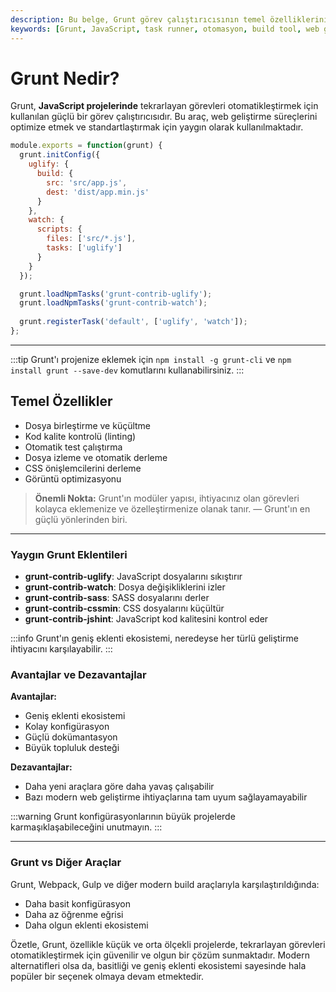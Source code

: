 ```yaml
---
description: Bu belge, Grunt görev çalıştırıcısının temel özelliklerini ve JavaScript projeleri için sağladığı otomasyon imkanlarını açıklamaktadır.
keywords: [Grunt, JavaScript, task runner, otomasyon, build tool, web geliştirme]
---
```


# Grunt Nedir?

Grunt, **JavaScript projelerinde** tekrarlayan görevleri otomatikleştirmek için kullanılan güçlü bir görev çalıştırıcısıdır. Bu araç, web geliştirme süreçlerini optimize etmek ve standartlaştırmak için yaygın olarak kullanılmaktadır.

```javascript
module.exports = function(grunt) {
  grunt.initConfig({
    uglify: {
      build: {
        src: 'src/app.js',
        dest: 'dist/app.min.js'
      }
    },
    watch: {
      scripts: {
        files: ['src/*.js'],
        tasks: ['uglify']
      }
    }
  });

  grunt.loadNpmTasks('grunt-contrib-uglify');
  grunt.loadNpmTasks('grunt-contrib-watch');
  
  grunt.registerTask('default', ['uglify', 'watch']);
};
```

---

:::tip
Grunt'ı projenize eklemek için `npm install -g grunt-cli` ve `npm install grunt --save-dev` komutlarını kullanabilirsiniz.
:::

## Temel Özellikler

- Dosya birleştirme ve küçültme
- Kod kalite kontrolü (linting)
- Otomatik test çalıştırma
- Dosya izleme ve otomatik derleme
- CSS önişlemcilerini derleme
- Görüntü optimizasyonu

> **Önemli Nokta:** Grunt'ın modüler yapısı, ihtiyacınız olan görevleri kolayca eklemenize ve özelleştirmenize olanak tanır.
> — Grunt'ın en güçlü yönlerinden biri.

---

### Yaygın Grunt Eklentileri

- **grunt-contrib-uglify**: JavaScript dosyalarını sıkıştırır
- **grunt-contrib-watch**: Dosya değişikliklerini izler
- **grunt-contrib-sass**: SASS dosyalarını derler
- **grunt-contrib-cssmin**: CSS dosyalarını küçültür
- **grunt-contrib-jshint**: JavaScript kod kalitesini kontrol eder

:::info
Grunt'ın geniş eklenti ekosistemi, neredeyse her türlü geliştirme ihtiyacını karşılayabilir.
:::

### Avantajlar ve Dezavantajlar

**Avantajlar:**
- Geniş eklenti ekosistemi
- Kolay konfigürasyon
- Güçlü dokümantasyon
- Büyük topluluk desteği

**Dezavantajlar:**
- Daha yeni araçlara göre daha yavaş çalışabilir
- Bazı modern web geliştirme ihtiyaçlarına tam uyum sağlayamayabilir

:::warning
Grunt konfigürasyonlarının büyük projelerde karmaşıklaşabileceğini unutmayın.
:::

---

### Grunt vs Diğer Araçlar

Grunt, Webpack, Gulp ve diğer modern build araçlarıyla karşılaştırıldığında:
- Daha basit konfigürasyon
- Daha az öğrenme eğrisi
- Daha olgun eklenti ekosistemi

Özetle, Grunt, özellikle küçük ve orta ölçekli projelerde, tekrarlayan görevleri otomatikleştirmek için güvenilir ve olgun bir çözüm sunmaktadır. Modern alternatifleri olsa da, basitliği ve geniş eklenti ekosistemi sayesinde hala popüler bir seçenek olmaya devam etmektedir.